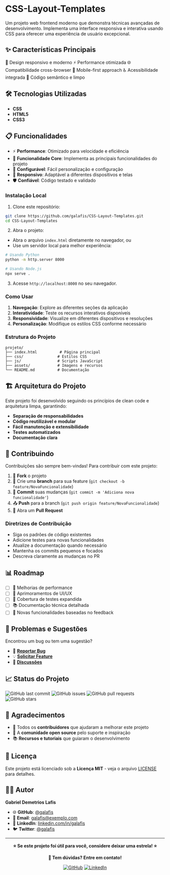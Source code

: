 # CSS-Layout-Templates

Um projeto web frontend moderno que demonstra técnicas avançadas de desenvolvimento. Implementa uma interface responsiva e interativa usando CSS para oferecer uma experiência de usuário excepcional.

## ✨ Características Principais

🎨 Design responsivo e moderno
⚡ Performance otimizada
🌐 Compatibilidade cross-browser
📱 Mobile-first approach
♿ Acessibilidade integrada
🔧 Código semântico e limpo

## 🛠️ Tecnologias Utilizadas

- **CSS**
- **HTML5**
- **CSS3**

## 📋 Funcionalidades

- ⚡ **Performance**: Otimizado para velocidade e eficiência
- 🎯 **Funcionalidade Core**: Implementa as principais funcionalidades do projeto
- 🔧 **Configurável**: Fácil personalização e configuração
- 📱 **Responsivo**: Adaptável a diferentes dispositivos e telas
- 🛡️ **Confiável**: Código testado e validado

### Instalação Local

1. Clone este repositório:
```bash
git clone https://github.com/galafis/CSS-Layout-Templates.git
cd CSS-Layout-Templates
```

2. Abra o projeto:
- Abra o arquivo `index.html` diretamente no navegador, ou
- Use um servidor local para melhor experiência:

```bash
# Usando Python
python -m http.server 8000

# Usando Node.js
npx serve .
```

3. Acesse `http://localhost:8000` no seu navegador.

### Como Usar

1. **Navegação**: Explore as diferentes seções da aplicação
2. **Interatividade**: Teste os recursos interativos disponíveis
3. **Responsividade**: Visualize em diferentes dispositivos e resoluções
4. **Personalização**: Modifique os estilos CSS conforme necessário

### Estrutura do Projeto

```
projeto/
├── index.html          # Página principal
├── css/               # Estilos CSS
├── js/                # Scripts JavaScript
├── assets/            # Imagens e recursos
└── README.md          # Documentação
```

## 🏗️ Arquitetura do Projeto

Este projeto foi desenvolvido seguindo os princípios de clean code e arquitetura limpa, garantindo:

- **Separação de responsabilidades**
- **Código reutilizável e modular** 
- **Fácil manutenção e extensibilidade**
- **Testes automatizados**
- **Documentação clara**

## 🤝 Contribuindo

Contribuições são sempre bem-vindas! Para contribuir com este projeto:

1. 🍴 **Fork** o projeto
2. 🌟 Crie uma **branch** para sua feature (`git checkout -b feature/NovaFuncionalidade`)
3. 📝 **Commit** suas mudanças (`git commit -m 'Adiciona nova funcionalidade'`)
4. 📤 **Push** para a branch (`git push origin feature/NovaFuncionalidade`)
5. 🎯 Abra um **Pull Request**

### Diretrizes de Contribuição

- Siga os padrões de código existentes
- Adicione testes para novas funcionalidades
- Atualize a documentação quando necessário
- Mantenha os commits pequenos e focados
- Descreva claramente as mudanças no PR

## 📊 Roadmap

- [ ] 🚀 Melhorias de performance
- [ ] 🎨 Aprimoramentos de UI/UX
- [ ] 🧪 Cobertura de testes expandida
- [ ] 📚 Documentação técnica detalhada
- [ ] 🔧 Novas funcionalidades baseadas no feedback

## 🐛 Problemas e Sugestões

Encontrou um bug ou tem uma sugestão? 

- 🐛 [**Reportar Bug**](https://github.com/galafis/CSS-Layout-Templates/issues/new?assignees=&labels=bug&template=bug_report.md)
- 💡 [**Solicitar Feature**](https://github.com/galafis/CSS-Layout-Templates/issues/new?assignees=&labels=enhancement&template=feature_request.md)
- 💬 [**Discussões**](https://github.com/galafis/CSS-Layout-Templates/discussions)

## 📈 Status do Projeto

![GitHub last commit](https://img.shields.io/github/last-commit/galafis/CSS-Layout-Templates)
![GitHub issues](https://img.shields.io/github/issues/galafis/CSS-Layout-Templates)
![GitHub pull requests](https://img.shields.io/github/issues-pr/galafis/CSS-Layout-Templates)
![GitHub stars](https://img.shields.io/github/stars/galafis/CSS-Layout-Templates)

## 🙏 Agradecimentos

- 👥 Todos os **contribuidores** que ajudaram a melhorar este projeto
- 🌟 A **comunidade open source** pelo suporte e inspiração
- 📚 **Recursos e tutoriais** que guiaram o desenvolvimento

## 📄 Licença

Este projeto está licenciado sob a **Licença MIT** - veja o arquivo [LICENSE](LICENSE) para detalhes.

## 👨‍💻 Autor

**Gabriel Demetrios Lafis**

- 🌐 **GitHub**: [@galafis](https://github.com/galafis)
- 📧 **Email**: [galafis@exemplo.com](mailto:galafis@exemplo.com)
- 💼 **LinkedIn**: [linkedin.com/in/galafis](https://linkedin.com/in/galafis)
- 🐦 **Twitter**: [@galafis](https://twitter.com/galafis)

---

<div align="center">

**⭐ Se este projeto foi útil para você, considere deixar uma estrela! ⭐**

**💬 Tem dúvidas? Entre em contato!**

[![GitHub](https://img.shields.io/badge/GitHub-100000?style=for-the-badge&logo=github&logoColor=white)](https://github.com/galafis)
[![LinkedIn](https://img.shields.io/badge/LinkedIn-0077B5?style=for-the-badge&logo=linkedin&logoColor=white)](https://linkedin.com/in/galafis)

</div>
